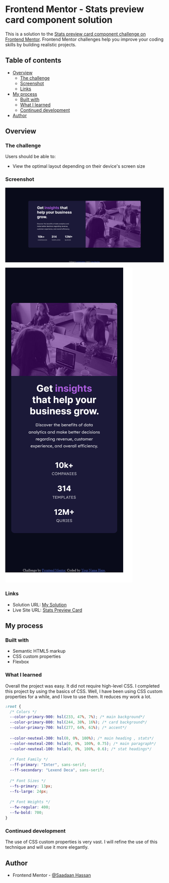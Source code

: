 # Frontend Mentor - Stats preview card component solution

This is a solution to the [Stats preview card component challenge on Frontend Mentor](https://www.frontendmentor.io/challenges/stats-preview-card-component-8JqbgoU62). Frontend Mentor challenges help you improve your coding skills by building realistic projects.

## Table of contents

- [Overview](#overview)
  - [The challenge](#the-challenge)
  - [Screenshot](#screenshot)
  - [Links](#links)
- [My process](#my-process)
  - [Built with](#built-with)
  - [What I learned](#what-i-learned)
  - [Continued development](#continued-development)
- [Author](#author)

## Overview

### The challenge

Users should be able to:

- View the optimal layout depending on their device's screen size

### Screenshot

![Desktop Preview of Card](./images/desktop-screenshot.png)

![Mobile Preview of Card](./images/mobile-screenshot.png)

### Links

- Solution URL: [My Solution](https://your-solution-url.com)
- Live Site URL: [Stats Preview Card](https://saadaan-hassan.github.io/Stats-Preview-Card/)

## My process

### Built with

- Semantic HTML5 markup
- CSS custom properties
- Flexbox

### What I learned

Overall the project was easy. It did not require high-level CSS. I completed this project by using the basics of CSS. Well, I have been using CSS custom properties for a while, and I love to use them. It reduces my work a lot.

````css
:root {
  /* Colors */
  --color-primary-900: hsl(233, 47%, 7%); /* main background*/
  --color-primary-800: hsl(244, 38%, 16%); /* card background*/
  --color-primary-700: hsl(277, 64%, 61%); /* accent*/

  --color-neuteal-300: hsl(0, 0%, 100%); /* main heading , stats*/
  --color-neuteal-200: hsla(0, 0%, 100%, 0.75); /* main paragraph*/
  --color-neuteal-100: hsla(0, 0%, 100%, 0.6); /* stat headings*/

  /* Font Family */
  --ff-primary: "Inter", sans-serif;
  --ff-secondary: "Lexend Deca", sans-serif;

  /* Font Sizes */
  --fs-primary: 13px;
  --fs-large: 24px;

  /* Font Weights */
  --fw-regular: 400;
  --fw-bold: 700;
}
````

### Continued development

The use of CSS custom properties is very vast. I will refine the use of this technique and will use it more elegantly.

## Author

- Frontend Mentor - [@Saadaan Hassan](https://www.frontendmentor.io/profile/Saadaan-Hassan)


